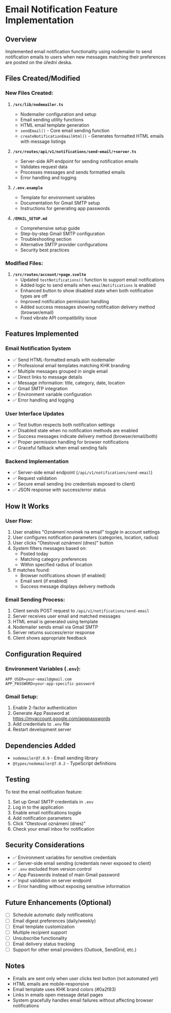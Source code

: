 # Email Notification Feature Implementation

## Overview
Implemented email notification functionality using nodemailer to send notification emails to users when new messages matching their preferences are posted on the úřední deska.

## Files Created/Modified

### New Files Created:

1. **`/src/lib/nodemailer.ts`**
   - Nodemailer configuration and setup
   - Email sending utility functions
   - HTML email template generation
   - `sendEmail()` - Core email sending function
   - `createNotificationEmailHtml()` - Generates formatted HTML emails with message listings

2. **`/src/routes/api/v1/notifications/send-email/+server.ts`**
   - Server-side API endpoint for sending notification emails
   - Validates request data
   - Processes messages and sends formatted emails
   - Error handling and logging

3. **`/.env.example`**
   - Template for environment variables
   - Documentation for Gmail SMTP setup
   - Instructions for generating app passwords

4. **`/EMAIL_SETUP.md`**
   - Comprehensive setup guide
   - Step-by-step Gmail SMTP configuration
   - Troubleshooting section
   - Alternative SMTP provider configurations
   - Security best practices

### Modified Files:

1. **`/src/routes/account/+page.svelte`**
   - Updated `testNotifications()` function to support email notifications
   - Added logic to send emails when `emailNotifications` is enabled
   - Enhanced button to show disabled state when both notification types are off
   - Improved notification permission handling
   - Added success messages showing notification delivery method (browser/email)
   - Fixed vibrate API compatibility issue

## Features Implemented

### Email Notification System
- ✅ Send HTML-formatted emails with nodemailer
- ✅ Professional email templates matching KHK branding
- ✅ Multiple messages grouped in single email
- ✅ Direct links to message details
- ✅ Message information: title, category, date, location
- ✅ Gmail SMTP integration
- ✅ Environment variable configuration
- ✅ Error handling and logging

### User Interface Updates
- ✅ Test button respects both notification settings
- ✅ Disabled state when no notification methods are enabled
- ✅ Success messages indicate delivery method (browser/email/both)
- ✅ Proper permission handling for browser notifications
- ✅ Graceful fallback when email sending fails

### Backend Implementation
- ✅ Server-side email endpoint (`/api/v1/notifications/send-email`)
- ✅ Request validation
- ✅ Secure email sending (no credentials exposed to client)
- ✅ JSON response with success/error status

## How It Works

### User Flow:
1. User enables "Oznámení novinek na email" toggle in account settings
2. User configures notification parameters (categories, location, radius)
3. User clicks "Otestovat oznámení (dnes)" button
4. System filters messages based on:
   - Posted today
   - Matching category preferences
   - Within specified radius of location
5. If matches found:
   - Browser notifications shown (if enabled)
   - Email sent (if enabled)
   - Success message displays delivery methods

### Email Sending Process:
1. Client sends POST request to `/api/v1/notifications/send-email`
2. Server receives user email and matched messages
3. HTML email is generated using template
4. Nodemailer sends email via Gmail SMTP
5. Server returns success/error response
6. Client shows appropriate feedback

## Configuration Required

### Environment Variables (`.env`):
```env
APP_USER=your-email@gmail.com
APP_PASSWORD=your-app-specific-password
```

### Gmail Setup:
1. Enable 2-factor authentication
2. Generate App Password at https://myaccount.google.com/apppasswords
3. Add credentials to `.env` file
4. Restart development server

## Dependencies Added
- `nodemailer@7.0.9` - Email sending library
- `@types/nodemailer@7.0.2` - TypeScript definitions

## Testing
To test the email notification feature:
1. Set up Gmail SMTP credentials in `.env`
2. Log in to the application
3. Enable email notifications toggle
4. Add notification parameters
5. Click "Otestovat oznámení (dnes)"
6. Check your email inbox for notification

## Security Considerations
- ✅ Environment variables for sensitive credentials
- ✅ Server-side email sending (credentials never exposed to client)
- ✅ `.env` excluded from version control
- ✅ App Passwords instead of main Gmail password
- ✅ Input validation on server endpoint
- ✅ Error handling without exposing sensitive information

## Future Enhancements (Optional)
- [ ] Schedule automatic daily notifications
- [ ] Email digest preferences (daily/weekly)
- [ ] Email template customization
- [ ] Multiple recipient support
- [ ] Unsubscribe functionality
- [ ] Email delivery status tracking
- [ ] Support for other email providers (Outlook, SendGrid, etc.)

## Notes
- Emails are sent only when user clicks test button (not automated yet)
- HTML emails are mobile-responsive
- Email template uses KHK brand colors (#0a2f83)
- Links in emails open message detail pages
- System gracefully handles email failures without affecting browser notifications
